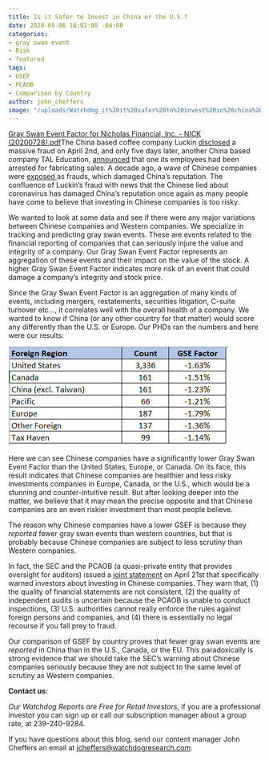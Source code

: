 ```yaml
---
title: Is it Safer to Invest in China or the U.S.?
date: 2020-05-06 16:01:00 -04:00
categories:
- gray swan event
- Risk
- featured
tags:
- GSEF
- PCAOB
- Comparison by Country
author: john_cheffers
image: "/uploads/Watchdog_it%20it%20safer%20to%20invest%20in%20china%20or%20us.jpg"
---
```


[Gray Swan Event Factor for Nicholas Financial, Inc. - NICK (20200728).pdf](/uploads/Gray%20Swan%20Event%20Factor%20for%20Nicholas%20Financial,%20Inc.%20-%20NICK%20(20200728).pdf)The China based coffee company Luckin [disclosed](https://www.sec.gov/Archives/edgar/data/1767582/000110465920042189/a20-14831_1ex99d1.htm) a massive fraud on April 2nd, and only five days later, another China based company TAL Education, [announced](https://www.sec.gov/Archives/edgar/data/1499620/000110465920044459/tm2015354d1_ex99-1.htm) that one its employees had been arrested for fabricating sales.  A decade ago, a wave of Chinese companies were [exposed ](https://www.marketwatch.com/story/after-china-fraud-boom-nasdaq-steps-up-scrutiny-of-shady-listings-2016-06-20)as frauds, which damaged China’s reputation.  The confluence of Luckin’s fraud with news that the Chinese lied about coronavirus has damaged China’s reputation once again as many people have come to believe that investing in Chinese companies is too risky.

We wanted to look at some data and see if there were any major variations between Chinese companies and Western companies.  We specialize in tracking and predicting gray swan events. These are events related to the financial reporting of companies that can seriously injure the value and integrity of a company.  Our Gray Swan Event Factor represents an aggregation of these events and their impact on the value of the stock.  A higher Gray Swan Event Factor indicates more risk of an event that could damage a company’s integrity and stock price. 
 
Since the Gray Swan Event Factor is an aggregation of many kinds of events, including mergers, restatements, securities litigation, C-suite turnover etc..., it correlates well with the overall health of a company.  We wanted to know if China (or any other country for that matter) would score any differently than the U.S. or Europe. Our PHDs ran the numbers and here were our results:

![Luckin country comparison.png](/uploads/Luckin%20country%20comparison.png)
   
Here we can see Chinese companies have a significantly lower Gray Swan Event Factor than the United States, Europe, or Canada.  On its face, this result indicates that Chinese companies are healthier and less risky investments companies in Europe, Canada, or the U.S., which would be a stunning and counter-intuitive result.  But after looking deeper into the matter, we believe that it may mean the precise opposite and that Chinese companies are an even riskier investment than most people believe. 

The reason why Chinese companies have a lower GSEF is because they *reported* fewer gray swan events than western countries, but that is probably because Chinese companies are subject to less scrutiny than Western companies.

In fact, the SEC and the PCAOB (a quasi-private entity that provides oversight for auditors) issued a [joint statement](https://www.sec.gov/news/public-statement/emerging-market-investments-disclosure-reporting) on April 21st that specifically warned investors about investing in Chinese companies. They warn that, (1) the quality of financial statements are not consistent, (2) the quality of independent audits is uncertain because the PCAOB is unable to conduct inspections, (3) U.S. authorities cannot really enforce the rules against foreign persons and companies, and (4) there is essentially no legal recourse if you fall prey to fraud.

Our comparison of GSEF by country proves that fewer gray swan events are *reported* in China than in the U.S., Canada, or the EU.  This paradoxically is strong evidence that we should take the SEC’s warning about Chinese companies seriously because they are not subject to the same level of scrutiny as Western companies.

**Contact us:**

*Our Watchdog Reports are Free for Retail Investors*, if you are a professional investor you can sign up or call our subscription manager about a group rate, at 239-240-9284.

If you have questions about this blog, send our content manager John Cheffers an email at jcheffers@watchdogresearch.com.